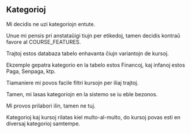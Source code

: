 ## Kategorioj

Mi decidis ne uzi kategoriojn entute.

Unue mi pensis pri anstataŭigi tiujn per etikedoj, tamen decidis kontraŭ favore al COURSE_FEATURES.

Trajtoj estos databaza tabelo enhavanta ĉiujn variantojn de kursoj.

Ekzemple gepatra kategorio en la tabelo estos Financoj, kaj infanoj estos Paga, Senpaga, ktp.

Tiamaniere mi povos facile filtri kursojn per iliaj trajtoj.

Tamen, mi lasas kategoriojn en la sistemo se iu eble bezonos.

Mi provos prilabori ilin, tamen ne tuj.

Kategorioj kaj kursoj rilatas kiel multo-al-multo, do kursoj povas esti en diversaj kategorioj samtempe.

